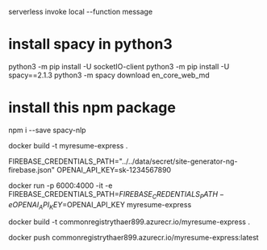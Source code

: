  serverless invoke local --function message



 # install spacy in python3 
python3 -m pip install -U socketIO-client
python3 -m pip install -U spacy==2.1.3
python3 -m spacy download en_core_web_md
 
# install this npm package 
npm i --save spacy-nlp

docker build -t myresume-express . 

FIREBASE_CREDENTIALS_PATH="../../data/secret/site-generator-ng-firebase.json"
OPENAI_API_KEY=sk-1234567890

docker run -p 6000:4000 -it -e FIREBASE_CREDENTIALS_PATH=$FIREBASE_CREDENTIALS_PATH -e OPENAI_API_KEY=$OPENAI_API_KEY myresume-express

docker build -t commonregistrythaer899.azurecr.io/myresume-express .

docker push commonregistrythaer899.azurecr.io/myresume-express:latest

